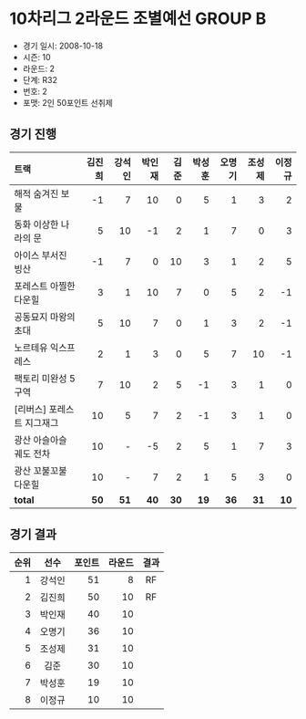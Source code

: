 # 10차리그 2라운드 조별예선 GROUP B

- 경기 일시: 2008-10-18
- 시즌: 10
- 라운드: 2
- 단계: R32
- 번호: 2
- 포맷: 2인 50포인트 선취제





## 경기 진행

| 트랙 | 김진희 | 강석인 | 박인재 | 김준 | 박성훈 | 오명기 | 조성제 | 이정규 |
|:---|---:|---:|---:|---:|---:|---:|---:|---:|
| 해적 숨겨진 보물 | -1 | 7 | 10 | 0 | 5 | 1 | 3 | 2 |
| 동화 이상한 나라의 문 | 5 | 10 | -1 | 2 | 1 | 7 | 0 | 3 |
| 아이스 부서진 빙산 | -1 | 7 | 0 | 10 | 3 | 1 | 2 | 5 |
| 포레스트 아찔한 다운힐 | 3 | 1 | 10 | 7 | 0 | 5 | 2 | -1 |
| 공동묘지 마왕의 초대 | 5 | 10 | 7 | 0 | 1 | 3 | 2 | -1 |
| 노르테유 익스프레스 | 2 | 1 | 3 | 0 | 5 | 7 | 10 | -1 |
| 팩토리 미완성 5구역 | 7 | 10 | 2 | 5 | -1 | 3 | 1 | 0 |
| [리버스] 포레스트 지그재그 | 10 | 5 | 7 | 2 | -1 | 3 | 1 | 0 |
| 광산 아슬아슬 궤도 전차 | 10 | - | -5 | 2 | 5 | 1 | 7 | 3 |
| 광산 꼬불꼬불 다운힐 | 10 | - | 7 | 2 | 1 | 5 | 3 | 0 |
| __total__ | __50__ | __51__ | __40__ | __30__ | __19__ | __36__ | __31__ | __10__ |




## 경기 결과

| 순위 | 선수 | 포인트 | 라운드 | 결과 |
|---:|:---:|---:|---:|:---:|
| 1 | 강석인 | 51 | 8 | RF |
| 2 | 김진희 | 50 | 10 | RF |
| 3 | 박인재 | 40 | 10 |  |
| 4 | 오명기 | 36 | 10 |  |
| 5 | 조성제 | 31 | 10 |  |
| 6 | 김준 | 30 | 10 |  |
| 7 | 박성훈 | 19 | 10 |  |
| 8 | 이정규 | 10 | 10 |  |

